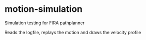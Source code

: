 motion-simulation
=================

Simulation testing for FIRA pathplanner

Reads the logfile, replays the motion and draws the velocity profile
